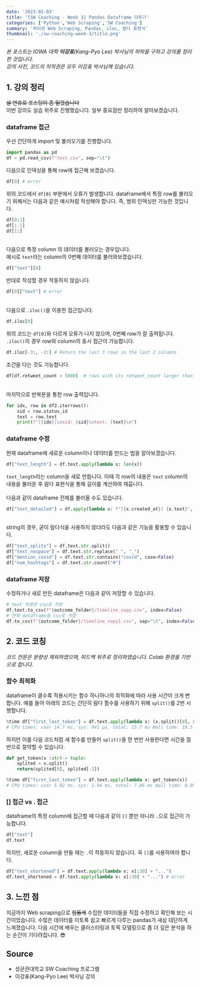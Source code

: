 ```yaml
---
date: '2023-02-03'
title: '[SW Coaching - Week 3] Pandas Dataframe 다루기'
categories: ['Python','Web Scraping','SW Coaching']
summary: '파이썬 Web Scraping, Pandas, iloc, 람다 표현식'
thumbnail: './sw-coaching-week-3/title.png'
---
```


*본 포스트는 IOWA 대학 **이강표**(Kang-Pyo Lee) 박사님의 허락을 구하고 강의를 정리한 것입니다.*  
*강의 사진, 코드의 저작권은 모두 이강표 박사님께 있습니다.*


## 1. 강의 정리
~~설 연휴로 포스팅이 좀 밀렸습니다~~  
이번 강의도 실습 위주로 진행했습니다. 일부 중요점만 정리하여 알아보겠습니다.   
### dataframe 접근
우선 간단하게 import 및 불러오기를 진행합니다.  
```py
import pandas as pd
df = pd.read_csv(f"test.csv", sep="\t")
```
다음으로 인덱싱을 통해 row에 접근해 보겠습니다.  
```py
df[0] # error
```
위의 코드에서 `df[0]` 부분에서 오류가 발생합니다. dataframe에서 특정 row를 불러오기 위해서는 다음과 같은 예시처럼 작성해야 합니다. 즉, 범위 인덱싱만 가능한 것입니다.  
```py
df[0:1]
df[:-1]
df[1:]
```
\
다음으로 특정 column 의 데이터를 불러오는 경우입니다.  
예시로 `text`라는 column의 0번째 데이터를 불러와보겠습니다. 
```py
df["text"][0]
```
반대로 작성할 경우 작동하지 않습니다.  
```py
df[0]["text"] # error
```
\
다음으로 `.iloc()`을 이용한 접근입니다.  
```py
df.iloc[0]
```
위의 코드는 `df[0]`와 다르게 오류가 나지 않으며, 0번째 row가 잘 출력됩니다.  
`.iloc()`의 경우 row와 column의 동시 접근이 가능합니다.  
```py
df.iloc[-3:, -2:] # Return the last 3 rows in the last 2 columns
```
조건을 다는 것도 가능합니다.  
```py
df[df.retweet_count > 5000]  # rows with its retweet_count larger than 5000
```
\
마지막으로 반복문을 통한 row 출력입니다.  
```py
for idx, row in df2.iterrows():
    sid = row.status_id
    text = row.text
    print(f"[{idx}]\nsid: {sid}\ntext: {text}\n")
```


### dataframe 수정

현재 dataframe에 새로운 column이나 데이터를 만드는 법을 알아보겠습니다.  

```py
df["text_length"] = df.text.apply(lambda x: len(x))
```
`text_length`라는 column을 새로 만듭니다. 이때 각 row의 내용은 `text` column의 내용을 불러온 후 람다 표현식을 통해 길이를 계산하여 채웁니다.  
\
다음과 같이 dataframe 전체를 불러올 수도 있습니다.  
```py
df["text_detailed"] = df.apply(lambda x: f"[{x.created_at}] {x.text}", axis=1)
```
\
string의 경우, 굳이 람다식을 사용하지 않더라도 다음과 같은 기능을 활용할 수 있습니다.  
```py
df["text_splits"] = df.text.str.split()
df["text_nospace"] = df.text.str.replace(" ", "_")
df["mention_covid"] = df.text.str.contains("covid", case=False)
df["num_hashtags"] = df.text.str.count("#")
```
### dataframe 저장

수정하거나 새로 만든 dataframe은 다음과 같이 저장할 수 있습니다.  
```py
# text 부분만 csv로 저장
df.text.to_csv(f"{outcome_folder}/timeline_copy.csv", index=False)
# 전체 dataframe을 csv로 저장
df.to_csv(f"{outcome_folder}/timeline_copy1.csv", sep="\t", index=False)
```

## 2. 코드 코칭
*코드 전문은 분량상 제외하였으며, 피드백 위주로 정리하였습니다. Colab 환경을 기반으로 합니다.*  

### 함수 최적화
dataframe이 클수록 적용시키는 함수 하나하나의 최적화에 따라 사용 시간이 크게 변합니다. 예를 들어 아래의 코드는  간단히 람다 함수를 사용하기 위해 `split()`를 2번 시행합니다.
```py
%time df["first_last_token"] = df.text.apply(lambda x: (x.split()[0], x.split()[-1]))
# CPU times: user 14.7 ms, sys: 941 µs, total: 15.7 ms Wall time: 19.5 ms
```
하지만 이를 다음 코드처럼 새 함수를 만들어 `split()`을 한 번만 사용한다면 시간을 절반으로 절약할 수 있습니다.  
```py
def get_token(x :str)-> tuple:
    splited = x.split()
    return(splited[0], splited[-1])

%time df["first_last_token"] = df.text.apply(lambda x: get_token(x))
# CPU times: user 5.92 ms, sys: 1.94 ms, total: 7.86 ms Wall time: 8.05 ms
```
### [] 접근 vs . 접근
dataframe의 특정 column에 접근할 때 다음과 같이 `[]` 뿐만 아니라 `.`으로 접근이 가능합니다.  
```py
df["text"]
df.text
```
하지만, 새로운 column을 만들 때는 `.`이 작동하지 않습니다. 꼭 `[]`를 사용하여야 합니다.  
```py
df["text_shortened"] = df.text.apply(lambda x: x[:30] + "...")
df.text_shortened = df.text.apply(lambda x: x[:30] + "...") # error
```

## 3. 느낀 점
지금까지 Web scraping으로 ~~힘들게~~ 수집한 데이터들을 직접 수정하고 확인해 보는 시간이었습니다. 수많은 데이터를 이토록 쉽고 빠르게 다루는 pandas가 새삼 대단하게 느껴졌습니다. 다음 시간에 배우는 클러스터링과 토픽 모델링으로 좀 더 깊은 분석을 하는 순간이 기다려집니다. 😎


## Source
- 성균관대학교 SW Coaching 프로그램  
- 이강표(Kang-Pyo Lee) 박사님 강의  

<!--
1주 Web Scraping 기초
2주 Web Scraping 심화
3주 Pandas Dataframe 다루기
4주 텍스트 데이터 처리
5주 문서 클러스터링 및 토픽 모델링
6주 개인 프로젝트 발표
-->